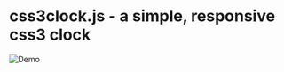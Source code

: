 # css3clock.js - a simple, responsive css3 clock
![Demo](http://www.aishinian.com/images/clock.png) 
